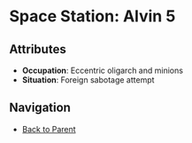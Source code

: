 # Space Station: Alvin 5

## Attributes
- **Occupation**: Eccentric oligarch and minions
- **Situation**: Foreign sabotage attempt


## Navigation
- [Back to Parent](../)
